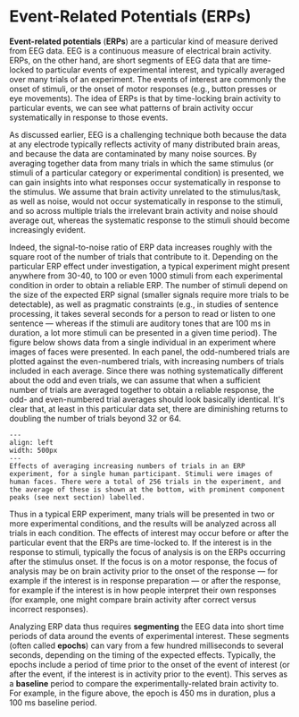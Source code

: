 # Event-Related Potentials (ERPs)

**Event-related potentials** (**ERPs**) are a particular kind of measure derived from EEG data. EEG is a continuous measure of electrical brain activity. ERPs, on the other hand, are short segments of EEG data that are time-locked to particular events of experimental interest, and typically averaged over many trials of an experiment. The events of interest are commonly the onset of stimuli, or the onset of motor responses (e.g., button presses or eye movements). The idea of ERPs is that by time-locking brain activity to particular events, we can see what patterns of brain activity occur systematically in response to those events.

As discussed earlier, EEG is a challenging technique both because the data at any electrode typically reflects activity of many distributed brain areas, and because the data are contaminated by many noise sources. By averaging together data from many trials in which the same stimulus (or stimuli of a particular category or experimental condition) is presented, we can gain insights into what responses occur systematically in response to the stimulus. We assume that brain activity unrelated to the stimulus/task, as well as noise, would not occur systematically in response to the stimuli, and so across multiple trials the irrelevant brain activity and noise should average out, whereas the systematic response to the stimuli should become increasingly evident.

Indeed, the signal-to-noise ratio of ERP data increases roughly with the square root of the number of trials that contribute to it. Depending on the particular ERP effect under investigation, a typical experiment might present anywhere from 30-40, to 100 or even 1000 stimuli from each experimental condition in order to obtain a reliable ERP. The number of stimuli depend on the size of the expected ERP signal (smaller signals require more trials to be detectable), as well as pragmatic constraints (e.g., in studies of sentence processing, it takes several seconds for a person to read or listen to one sentence — whereas if the stimuli are auditory tones that are 100 ms in duration, a lot more stimuli can be presented in a given time period). The figure below shows data from a single individual in an experiment where images of faces were presented. In each panel, the odd-numbered trials are plotted against the even-numbered trials, with increasing numbers of trials included in each average. Since there was nothing systematically different about the odd and even trials, we can assume that when a sufficient number of trials are averaged together to obtain a reliable response, the odd- and even-numbered trial averages should look basically identical. It's clear that, at least in this particular data set, there are diminishing returns to doubling the number of trials beyond 32 or 64.

```{figure} images/erp_trial_averaging.png
---
align: left
width: 500px
---
Effects of averaging increasing numbers of trials in an ERP experiment, for a single human participant. Stimuli were images of human faces. There were a total of 256 trials in the experiment, and the average of these is shown at the bottom, with prominent component peaks (see next section) labelled.
```

Thus in a typical ERP experiment, many trials will be presented in two or more experimental conditions, and the results will be analyzed across all trials in each condition. The effects of interest may occur before or after the particular event that the ERPs are time-locked to. If the interest is in the response to stimuli, typically the focus of analysis is on the ERPs occurring after the stimulus onset. If the focus is on a motor response, the focus of analysis may be on brain activity prior to the onset of the response — for example if the interest is in response preparation — or after the response, for example if the interest is in how people interpret their own responses (for example, one might compare brain activity after correct versus incorrect responses).

Analyzing ERP data thus requires **segmenting** the EEG data into short time periods of data around the events of experimental interest. These segments (often called **epochs**) can vary from a few hundred milliseconds to several seconds, depending on the timing of the expected effects. Typically, the epochs include a period of time prior to the onset of the event of interest (or after the event, if the interest is in activity prior to the event). This serves as a **baseline** period to compare the experimentally-related brain activity to. For example, in the figure above, the epoch is 450 ms in duration, plus a 100 ms baseline period.

